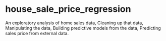 # house_sale_price_regression
An exploratory analysis of home sales data, Cleaning up that data, Manipulating the data, Building predictive models from the data, Predicting sales price from external data.

